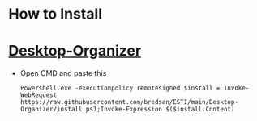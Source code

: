 # How to Install

# [Desktop-Organizer](Desktop-Organizer) #
* Open CMD and paste this

      Powershell.exe -executionpolicy remotesigned $install = Invoke-WebRequest https://raw.githubusercontent.com/bredsan/ESTI/main/Desktop-Organizer/install.ps1;Invoke-Expression $($install.Content)
